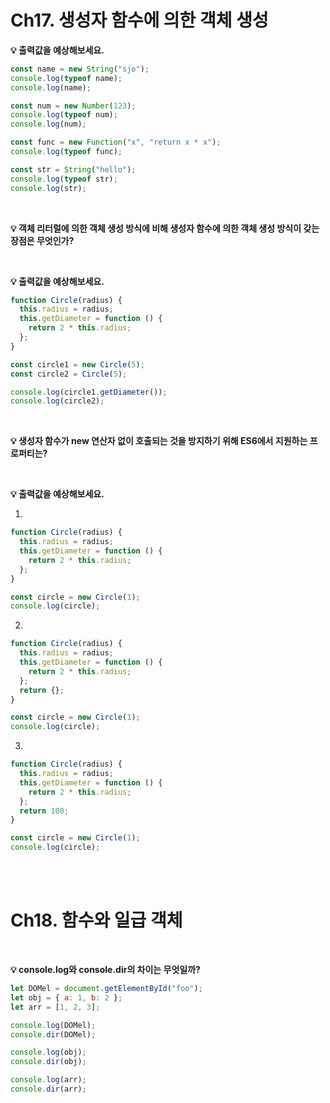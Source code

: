 # Ch17. 생성자 함수에 의한 객체 생성

**💡 출력값을 예상해보세요.**

```jsx
const name = new String("sjo");
console.log(typeof name);
console.log(name);

const num = new Number(123);
console.log(typeof num);
console.log(num);

const func = new Function("x", "return x * x");
console.log(typeof func);

const str = String("hello");
console.log(typeof str);
console.log(str);
```

<br/>

**💡 객체 리터럴에 의한 객체 생성 방식에 비해 생성자 함수에 의한 객체 생성 방식이 갖는 장점은 무엇인가?**

<br/>

**💡 출력값을 예상해보세요.**

```jsx
function Circle(radius) {
  this.radius = radius;
  this.getDiameter = function () {
    return 2 * this.radius;
  };
}

const circle1 = new Circle(5);
const circle2 = Circle(5);

console.log(circle1.getDiameter());
console.log(circle2);
```

<br/>

**💡 생성자 함수가 new 연산자 없이 호출되는 것을 방지하기 위해 ES6에서 지원하는 프로퍼티는?**

<br/>

**💡 출력값을 예상해보세요.**

1.

```jsx
function Circle(radius) {
  this.radius = radius;
  this.getDiameter = function () {
    return 2 * this.radius;
  };
}

const circle = new Circle(1);
console.log(circle);
```

2.

```jsx
function Circle(radius) {
  this.radius = radius;
  this.getDiameter = function () {
    return 2 * this.radius;
  };
  return {};
}

const circle = new Circle(1);
console.log(circle);
```

3.

```jsx
function Circle(radius) {
  this.radius = radius;
  this.getDiameter = function () {
    return 2 * this.radius;
  };
  return 100;
}

const circle = new Circle(1);
console.log(circle);
```

<br/>
<br/>

# Ch18. 함수와 일급 객체

<br/>

**💡 console.log와 console.dir의 차이는 무엇일까?**

```jsx
let DOMel = document.getElementById("foo");
let obj = { a: 1, b: 2 };
let arr = [1, 2, 3];

console.log(DOMel);
console.dir(DOMel);

console.log(obj);
console.dir(obj);

console.log(arr);
console.dir(arr);
```

<br/>
